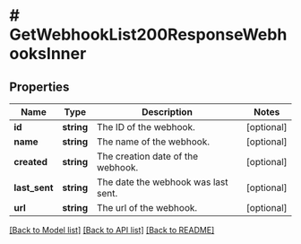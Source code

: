 # # GetWebhookList200ResponseWebhooksInner

## Properties

Name | Type | Description | Notes
------------ | ------------- | ------------- | -------------
**id** | **string** | The ID of the webhook. | [optional]
**name** | **string** | The name of the webhook. | [optional]
**created** | **string** | The creation date of the webhook. | [optional]
**last_sent** | **string** | The date the webhook was last sent. | [optional]
**url** | **string** | The url of the webhook. | [optional]

[[Back to Model list]](../../README.md#models) [[Back to API list]](../../README.md#endpoints) [[Back to README]](../../README.md)
